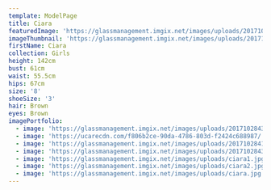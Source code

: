```yaml
---
template: ModelPage
title: Ciara
featuredImage: 'https://glassmanagement.imgix.net/images/uploads/201710284425.jpg'
imageThumbnail: 'https://glassmanagement.imgix.net/images/uploads/201710284370crop.jpg'
firstName: Ciara
collection: Girls
height: 142cm
bust: 61cm
waist: 55.5cm
hips: 67cm
size: '8'
shoeSize: '3'
hair: Brown
eyes: Brown
imagePortfolio:
  - image: 'https://glassmanagement.imgix.net/images/uploads/201710284370crop.jpg'
  - image: 'https://ucarecdn.com/f806b2ce-90da-4786-803d-f2424c688987/'
  - image: 'https://glassmanagement.imgix.net/images/uploads/201710284189crop.jpg'
  - image: 'https://glassmanagement.imgix.net/images/uploads/201710284370bw.jpg'
  - image: 'https://glassmanagement.imgix.net/images/uploads/ciara1.jpg'
  - image: 'https://glassmanagement.imgix.net/images/uploads/ciara2.jpg'
  - image: 'https://glassmanagement.imgix.net/images/uploads/ciara.jpg'
---
```


